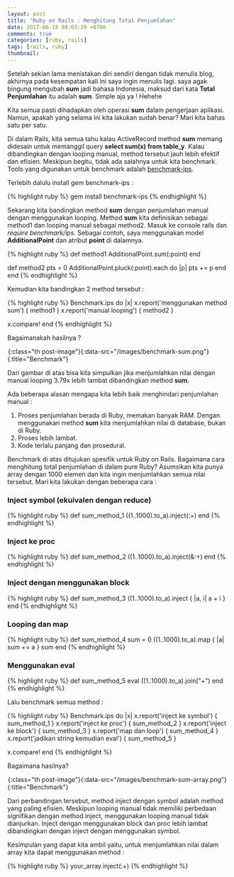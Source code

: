 ```yaml
---
layout: post
title: "Ruby on Rails : Menghitung Total Penjumlahan"
date: 2017-06-18 09:03:19 +0700
comments: true
categories: [ruby, rails]
tags: [rails, ruby]
thumbnail:
---
```


Setelah sekian lama menistakan diri sendiri dengan tidak menulis blog, akhirnya pada kesempatan kali ini saya ingin menulis lagi. saya agak bingung mengubah **sum** jadi bahasa Indonesia, maksud dari kata **Total Penjumlahan** itu adalah **sum**. Simple aja ya ! Hehehe

Kita semua pasti dihadapkan oleh operasi **sum** dalam pengerjaan aplikasi. Namun, apakah yang selama ini kita lakukan sudah benar? Mari kita bahas satu per satu.

Di dalam Rails, kita semua tahu kalau ActiveRecord method **sum** memang didesain untuk memanggil query **select sum(x) from table_y**. Kalau dibandingkan dengan looping manual, method tersebut jauh lebih efektif dan efisien. Meskipun begitu, tidak ada salahnya untuk kita benchmark. Tools yang digunakan untuk benchmark adalah [benchmark-ips][benchmark-ips-link].

Terlebih dalulu install gem benchmark-ips :

{% highlight ruby %}
gem install benchmark-ips
{% endhighlight %}

Sekarang kita bandingkan method **sum** dengan penjumlahan manual dengan menggunakan looping. Method **sum** kita definisikan sebagai method1 dan looping manual sebagai method2. Masuk ke console rails dan *require benchmark/ips*. Sebagai contoh, saya menggunakan model **AdditionalPoint** dan atribut **point** di dalamnya.

{% highlight ruby %}
def method1
  AdditionalPoint.sum(:point)
end

def method2
  pts = 0
  AdditionalPoint.pluck(:point).each do |p|
    pts += p
  end
end
{% endhighlight %}

Kemudian kita bandingkan 2 method tersebut :

{% highlight ruby %}
Benchmark.ips do |x|
  x.report('menggunakan method sum') { method1 }
  x.report('manual looping') { method2 }

  x.compare!
end
{% endhighlight %}

Bagaimanakah hasilnya ?

![Benchmark](data:image/gif;base64,R0lGODlhAQABAIAAAAAAAP///yH5BAEAAAAALAAAAAABAAEAAAIBRAA){:class="th post-image"}{:data-src="/images/benchmark-sum.png"}{:title="Benchmark"}

Dari gambar di atas bisa kita simpulkan jika menjumlahkan nilai dengan manual looping 3.79x lebih lambat dibandingkan method **sum**.

Ada beberapa alasan mengapa kita lebih baik menghindari penjumlahan manual :

1. Proses penjumlahan berada di Ruby, memakan banyak RAM. Dengan menggunakan method **sum** kita menjumlahkan nilai di database, bukan di Ruby.
2. Proses lebih lambat.
3. Kode terlalu panjang dan prosedural.

Benchmark di atas ditujukan spesifik untuk Ruby on Rails. Bagaimana cara menghitung total penjumlahan di dalam pure Ruby? Asumsikan kita punya array dengan 1000 elemen dan kita ingin menjumlahkan semua nilai tersebut. Mari kita lakukan dengan beberapa cara :

### Inject symbol (ekuivalen dengan reduce)

{% highlight ruby %}
def sum_method_1
  ((1..1000).to_a).inject(:+)
end
{% endhighlight %}

### Inject ke proc

{% highlight ruby %}
def sum_method_2
  ((1..1000).to_a).inject(&:+)
end
{% endhighlight %}

### Inject dengan menggunakan block

{% highlight ruby %}
def sum_method_3
  ((1..1000).to_a).inject { |a, i| a + i }
end
{% endhighlight %}

### Looping dan map

{% highlight ruby %}
def sum_method_4
  sum = 0
  ((1..1000).to_a).map { |a| sum += a }
  sum
end
{% endhighlight %}

### Menggunakan eval

{% highlight ruby %}
def sum_method_5
  eval ((1..1000).to_a).join("+")
end
{% endhighlight %}


Lalu benchmark semua method :

{% highlight ruby %}
Benchmark.ips do |x|
  x.report('inject ke symbol') { sum_method_1 }
  x.report('inject ke proc') { sum_method_2 }
  x.report('inject ke block') { sum_method_3 }
  x.report('map dan loop') { sum_method_4 }
  x.report('jadikan string kemudian eval') { sum_method_5 }

  x.compare!
end
{% endhighlight %}

Bagaimana hasilnya?

![Benchmark](data:image/gif;base64,R0lGODlhAQABAIAAAAAAAP///yH5BAEAAAAALAAAAAABAAEAAAIBRAA){:class="th post-image"}{:data-src="/images/benchmark-sum-array.png"}{:title="Benchmark"}

Dari perbandingan tersebut, method inject dengan symbol adalah method yang paling efisien. Meskipun looping manual tidak memiliki perbedaan signifikan dengan method inject, menggunakan looping manual tidak dianjurkan. Inject dengan menggunakan block dan proc lebih lambat dibandingkan dengan inject dengan menggunakan symbol.

Kesimpulan yang dapat kita ambil yaitu, untuk menjumlahkan nilai dalam array kita dapat menggunakan method : 

{% highlight ruby %}
your_array.inject(:+)
{% endhighlight %}



[benchmark-ips-link]: https://github.com/evanphx/benchmark-ips

 